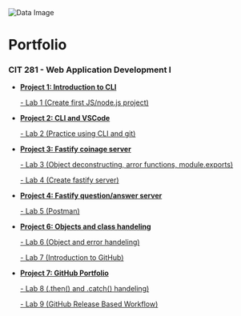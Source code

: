 <img src="background-image.jpg" alt="Data Image">


<h1> Portfolio</h1>
<h3>CIT 281 - Web Application Development I</h3>
<ul>
    <li><strong><a href="https://github.com/garnold-uo/cit-p1">Project 1: Introduction to CLI</a></strong></li>
        <dl><a href="https://uo-cit-joserenter1a.github.io/cit281-lab1/">    -   Lab 1 (Create first JS/node.js project)</a></dl>
     <li><strong><a href="https://github.com/garnold-uo/cit281-p2">Project 2: CLI and VSCode</a></strong></li>
        <dl><a href="https://uo-cit-joserenter1a.github.io/cit281-lab2/">    -   Lab 2 (Practice using CLI and git)</a></dl>
    <li><strong><a href="https://github.com/garnold-uo/cit281-p3">Project 3: Fastify coinage server</a></strong></li>    
        <dl><a href="https://uo-cit-joserenter1a.github.io/cit281-lab3/">    -   Lab 3 (Object deconstructing, arror functions, module.exports)</a></dl>
        <dl><a href="https://uo-cit-joserenter1a.github.io/cit281-lab4/">    -   Lab 4 (Create fastify server)</a></dl>
    <li><strong><a href="https://github.com/garnold-uo/cit281-p4">Project 4: Fastify question/answer server</a></strong></li>    
        <dl><a href="https://uo-cit-joserenter1a.github.io/cit281-lab5/">    -   Lab 5 (Postman)</a></dl>
    <li><strong><a href="https://github.com/garnold-uo/cit281-p6">Project 6: Objects and class handeling</a></strong></li>  
        <dl><a href="https://uo-cit-joserenter1a.github.io/cit281-lab6/">    -   Lab 6 (Object and error handeling)</a></dl>
        <dl><a href="https://uo-cit-joserenter1a.github.io/cit281-lab7/">    -   Lab 7 (Introduction to GitHub)</a></dl>
    <li><strong><a href="https://github.com/garnold-uo/cit281-p7">Project 7: GitHub Portfolio</a></strong></li>  
        <dl><a href="https://uo-cit-joserenter1a.github.io/cit281-lab8/">    -   Lab 8 (.then() and .catch() handeling)</a></dl>
        <dl><a href="https://uo-cit-joserenter1a.github.io/cit281-lab9/">    -   Lab 9 (GitHub Release Based Workflow)</a></dl>    
</ul>
